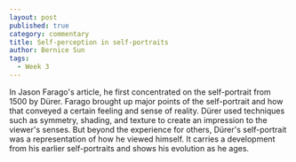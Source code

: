 ```yaml
---
layout: post
published: true
category: commentary
title: Self-perception in self-portraits
author: Bernice Sun
tags:
  - Week 3
---
```

In Jason Farago's article, he first concentrated on the self-portrait from 1500 by Dürer. Farago brought up major points of the self-portrait and how that conveyed a certain feeling and sense of reality. Dürer used techniques such as symmetry, shading, and texture to create an impression to the viewer's senses. But beyond the experience for others, Dürer's self-portrait was a representation of how he viewed himself. It carries a development from his earlier self-portraits and shows his evolution as he ages.